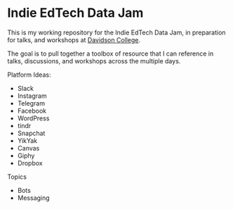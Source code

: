 # Indie EdTech Data Jam
This is my working repository for the Indie EdTech Data Jam, in preparation for talks, and workshops at [Davidson College](http://www.davidson.edu/).

The goal is to pull together a toolbox of resource that I can reference in talks, discussions, and workshops across the multiple days.

Platform Ideas:

* Slack
* Instagram
* Telegram
* Facebook
* WordPress
* tindr
* Snapchat
* YikYak
* Canvas
* Giphy
* Dropbox

Topics

* Bots
* Messaging
